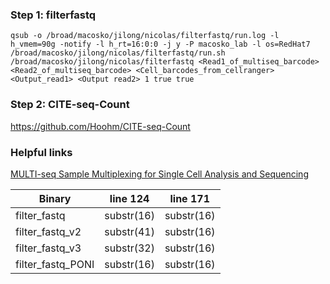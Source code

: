 ### Step 1: filterfastq

```
qsub -o /broad/macosko/jilong/nicolas/filterfastq/run.log -l h_vmem=90g -notify -l h_rt=16:0:0 -j y -P macosko_lab -l os=RedHat7 /broad/macosko/jilong/nicolas/filterfastq/run.sh /broad/macosko/jilong/nicolas/filterfastq <Read1_of_multiseq_barcode> <Read2_of_multiseq_barcode> <Cell_barcodes_from_cellranger> <Output_read1> <Output read2> 1 true true
```


### Step 2: CITE-seq-Count

https://github.com/Hoohm/CITE-seq-Count


### Helpful links
[MULTI-seq Sample Multiplexing for Single Cell Analysis and Sequencing](https://www.sigmaaldrich.com/US/en/technical-documents/technical-article/genomics/sequencing/multi-seq-sample-multiplexing-single-cell-analysis-sequencing)

| Binary            | line 124   | line 171   |
| ----------------- | ---------- | ---------- |
| filter_fastq      | substr(16) | substr(16) |
| filter_fastq_v2   | substr(41) | substr(16) |
| filter_fastq_v3   | substr(32) | substr(16) |
| filter_fastq_PONI | substr(16) | substr(16) |
